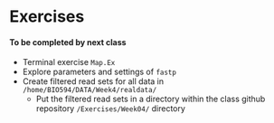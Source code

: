 # Exercises

#### To be completed by next class
* Terminal exercise `Map.Ex`
* Explore parameters and settings of `fastp`
* Create filtered read sets for all data in `/home/BIO594/DATA/Week4/realdata/`
  * Put the filtered read sets in a directory within the class github repository `/Exercises/Week04/` directory
